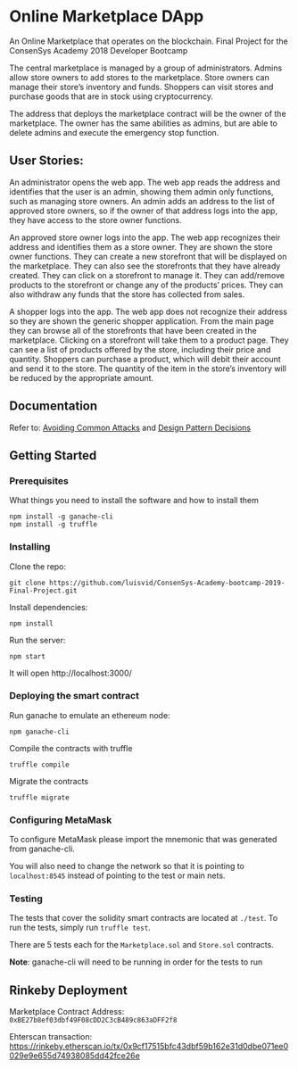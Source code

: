 
# Online Marketplace DApp

An Online Marketplace that operates on the blockchain.
Final Project for the ConsenSys Academy 2018 Developer Bootcamp

The central marketplace is managed by a group of administrators. Admins allow store owners to add stores to the marketplace. Store owners can manage their store’s inventory and funds. Shoppers can visit stores and purchase goods that are in stock using cryptocurrency.

The address that deploys the marketplace contract will be the owner of the marketplace. The owner has the same abilities as admins, but are able to delete admins and execute the emergency stop function. 

## User Stories:

An administrator opens the web app. The web app reads the address and identifies that the user is an admin, showing them admin only functions, such as managing store owners. An admin adds an address to the list of approved store owners, so if the owner of that address logs into the app, they have access to the store owner functions.

An approved store owner logs into the app. The web app recognizes their address and identifies them as a store owner. They are shown the store owner functions. They can create a new storefront that will be displayed on the marketplace. They can also see the storefronts that they have already created. They can click on a storefront to manage it. They can add/remove products to the storefront or change any of the products’ prices. They can also withdraw any funds that the store has collected from sales.

A shopper logs into the app. The web app does not recognize their address so they are shown the generic shopper application. From the main page they can browse all of the storefronts that have been created in the marketplace. Clicking on a storefront will take them to a product page. They can see a list of products offered by the store, including their price and quantity. Shoppers can purchase a product, which will debit their account and send it to the store. The quantity of the item in the store’s inventory will be reduced by the appropriate amount.

## Documentation 

Refer to:
[Avoiding Common Attacks](https://github.com/luisvid/ConsenSys-Academy-bootcamp-2019-Final-Project/blob/master/avoiding_common_attacks.md) 
and
[Design Pattern Decisions](https://github.com/luisvid/ConsenSys-Academy-bootcamp-2019-Final-Project/blob/master/design_pattern_desicions.md)

## Getting Started


### Prerequisites

What things you need to install the software and how to install them

    npm install -g ganache-cli
    npm install -g truffle

### Installing

Clone the repo:

    git clone https://github.com/luisvid/ConsenSys-Academy-bootcamp-2019-Final-Project.git

Install dependencies:

    npm install

Run the server:

    npm start

It will open http://localhost:3000/

### Deploying the smart contract
Run ganache to emulate an ethereum node:

    npm ganache-cli

Compile the contracts with truffle

    truffle compile

Migrate the contracts

    truffle migrate

### Configuring MetaMask
To configure MetaMask please import the mnemonic that was generated from ganache-cli.

You will also need to change the network so that it is pointing to `localhost:8545` instead of pointing to the test or main nets.

### Testing
The tests that cover the solidity smart contracts are located at `./test`. To run the tests, simply run `truffle test`.

There are 5 tests each for the `Marketplace.sol` and `Store.sol` contracts.

**Note**: ganache-cli will need to be running in order for the tests to run


## Rinkeby Deployment

Marketplace Contract Address: `0xBE27b8ef03dbf49F08cDD2C3cB489c863aDFF2f8`

Ehterscan transaction: https://rinkeby.etherscan.io/tx/0x9cf17515bfc43dbf59b162e31d0dbe071ee0029e9e655d74938085dd42fce26e

